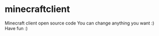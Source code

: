 # minecraftclient
Minecraft client open source code
You can change anything you want :)
Have fun :)
